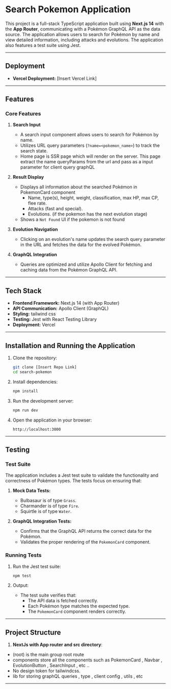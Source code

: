 # Search Pokemon Application

This project is a full-stack TypeScript application built using **Next.js 14** with the **App Router**, communicating with a Pokémon GraphQL API as the data source. The application allows users to search for Pokémon by name and view detailed information, including attacks and evolutions. The application also features a test suite using Jest.

---

## Deployment

- **Vercel Deployment:** [Insert Vercel Link]

---

## Features

### Core Features

1. **Search Input**
   - A search input component allows users to search for Pokémon by name.
   - Utilizes URL query parameters (`?name=<pokemon_name>`) to track the search state.
   - Home page is SSR page which will render on the server. This page extract the name queryParams from the url and pass as a input parameter for client query graphQL

2. **Result Display**
   - Displays all information about the searched Pokémon in PokemonCard component
     - Name, type(s), height, weight, classification, max HP, max CP, flee rate.
     - Attacks (fast and special).
     - Evolutions. (if the pokemon has the next evolution stage)
   - Shows a `Not Found` UI if the pokemon is not found 

3. **Evolution Navigation**
   - Clicking on an evolution's name updates the search query parameter in the URL and fetches the data for the evolved Pokémon.

4. **GraphQL Integration**
   - Queries are optimized and utilize Apollo Client for fetching and caching data from the Pokémon GraphQL API.

---

## Tech Stack

- **Frontend Framework:** Next.js 14 (with App Router)
- **API Communication:** Apollo Client (GraphQL)
- **Styling:** tailwind css
- **Testing:** Jest with React Testing Library
- **Deployment:** Vercel

---

## Installation and Running the Application

1. Clone the repository:
   ```bash
   git clone [Insert Repo Link]
   cd search-pokemon
   ```

2. Install dependencies:
   ```bash
   npm install
   ```

3. Run the development server:
   ```bash
   npm run dev
   ```
4. Open the application in your browser:
   ```
   http://localhost:3000
   ```

---

## Testing

### Test Suite

The application includes a Jest test suite to validate the functionality and correctness of Pokémon types. The tests focus on ensuring that:

1. **Mock Data Tests:**
   - Bulbasaur is of type `Grass`.
   - Charmander is of type `Fire`.
   - Squirtle is of type `Water`.

2. **GraphQL Integration Tests:**
   - Confirms that the GraphQL API returns the correct data for the Pokémon.
   - Validates the proper rendering of the `PokemonCard` component.

### Running Tests

1. Run the Jest test suite:
   ```bash
   npm test
   ```

2. Output:
   - The test suite verifies that:
     - The API data is fetched correctly.
     - Each Pokémon type matches the expected type.
     - The `PokemonCard` component renders correctly.

---


## Project Structure

1. **NextJs with App router and src directory**:
  -  (root) is the main group root route
  -  components store all the components such as PokemonCard , Navbar , EvolutionButton , SearchInput , etc ..
  -  No design token for tailwindcss.
  -  lib for storing graphQL queries , type ,  client config , utils , etc

---



